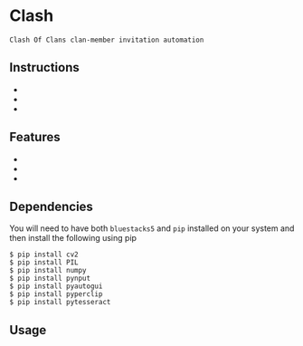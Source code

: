 # Clash

    Clash Of Clans clan-member invitation automation

## Instructions
 *
 *
 *

## Features
 *
 *
 *

## Dependencies

You will need to have both `bluestacks5` and `pip` installed on your system and then install the following using pip
```
$ pip install cv2
$ pip install PIL
$ pip install numpy
$ pip install pynput
$ pip install pyautogui
$ pip install pyperclip
$ pip install pytesseract
```

## Usage
